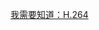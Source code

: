 [我需要知道：H.264](https://blog.piasy.com/2017/09/22/I-Need-Know-About-H264/?from=hackcv&hmsr=hackcv.com&utm_medium=hackcv.com&utm_source=hackcv.com)